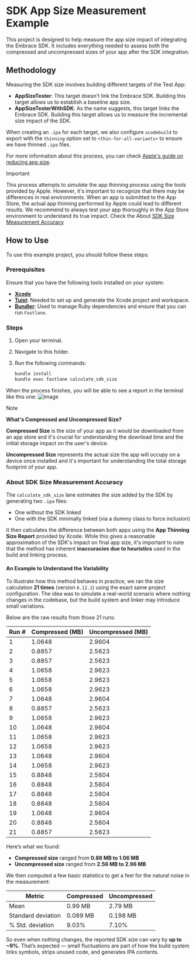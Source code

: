 # SDK App Size Measurement Example

This project is designed to help measure the app size impact of integrating the Embrace SDK. It includes everything needed to assess both the compressed and uncompressed sizes of your app after the SDK integration.

## Methodology

Measuring the SDK size involves building different targets of the Test App:
- **AppSizeTester**: This target doesn't link the Embrace SDK. Building this target allows us to establish a baseline app size.
- **AppSizeTesterWithSDK**: As the name suggests, this target links the Embrace SDK. Building this target allows us to measure the incremental size impact of the SDK.

When creating an `.ipa` for each target, we also configure `xcodebuild` to export with the `thinning` option set to `<thin-for-all-variants>` to ensure we have thinned `.ipa` files.

For more information about this process, you can check [Apple's guide on reducing app size](https://developer.apple.com/documentation/xcode/reducing-your-app-s-size).

> [!IMPORTANT] 
> This process attempts to _simulate_ the app thinning process using the tools provided by Apple. However, it's important to recognize that there may be differences in real environments. When an app is submitted to the App Store, the actual app thinning performed by Apple could lead to different results. We recommend to always test your app thoroughly in the App Store environment to understand its true impact. Check the About [SDK Size Measurement Accuracy](#about-sdk-size-measurement-accuracy)

## How to Use

To use this example project, you should follow these steps:

### Prerequisites

Ensure that you have the following tools installed on your system:
- **[Xcode](https://developer.apple.com/xcode/)**
- **[Tuist](https://github.com/tuist/tuist/)**: Needed to set up and generate the Xcode project and workspace.
- **[Bundler](https://bundler.io/)**: Used to manage Ruby dependencies and ensure that you can run `Fastlane`.

### Steps

1. Open your terminal.
2. Navigate to this folder.
3. Run the following commands:

    ```bash
    bundle install
    bundle exec fastlane calculate_sdk_size
    ```
When the process finishes, you will be able to see a report in the terminal like this one:
![image](https://github.com/user-attachments/assets/78191c20-3d35-4259-94c7-a11e986de2a3)

> [!NOTE]  
> **What's Compressed and Uncompressed Size?**
> 
> **Compressed Size** is the size of your app as it would be downloaded from an app store and it's crucial for understanding the download time and the initial storage impact on the user's device.
> 
> **Uncompressed Size** represents the actual size the app will occupy on a device once installed and it's important for understanding the total storage footprint of your app.


### About SDK Size Measurement Accuracy

The `calculate_sdk_size` lane estimates the size added by the SDK by generating two `.ipa` files:

- One without the SDK linked  
- One with the SDK minimally linked (via a dummy class to force inclusion)

It then calculates the difference between both apps using the **App Thinning Size Report** provided by Xcode. While this gives a reasonable approximation of the SDK's impact on final app size, it's important to note that the method has inherent **inaccuracies due to heuristics** used in the build and linking process.

#### An Example to Understand the Variability

To illustrate how this method behaves in practice, we ran the size calculation **21 times** (version `6.12.1`) using the exact same project configuration. The idea was to simulate a real-world scenario where nothing changes in the codebase, but the build system and linker may introduce small variations.

Below are the raw results from those 21 runs:

| Run # | Compressed (MB) | Uncompressed (MB) |
|-----|------------------|--------------------|
| 1   | 1.0648           | 2.9604             |
| 2   | 0.8857           | 2.5623             |
| 3   | 0.8857           | 2.5623             |
| 4   | 1.0658           | 2.9623             |
| 5   | 1.0658           | 2.9623             |
| 6   | 1.0658           | 2.9623             |
| 7   | 1.0648           | 2.9604             |
| 8   | 0.8857           | 2.5623             |
| 9   | 1.0658           | 2.9623             |
| 10  | 1.0648           | 2.9604             |
| 11  | 1.0658           | 2.9623             |
| 12  | 1.0658           | 2.9623             |
| 13  | 1.0648           | 2.9604             |
| 14  | 1.0658           | 2.9623             |
| 15  | 0.8848           | 2.5604             |
| 16  | 0.8848           | 2.5604             |
| 17  | 0.8848           | 2.5604             |
| 18  | 0.8848           | 2.5604             |
| 19  | 1.0648           | 2.9604             |
| 20  | 0.8848           | 2.5604             |
| 21  | 0.8857           | 2.5623             |

Here’s what we found:

- **Compressed size** ranged from **0.88 MB to 1.06 MB**  
- **Uncompressed size** ranged from **2.56 MB to 2.96 MB**

We then computed a few basic statistics to get a feel for the natural noise in the measurement:

| Metric             | Compressed       | Uncompressed     |
|--------------------|------------------|------------------|
| Mean               | 0.99 MB          | 2.79 MB          |
| Standard deviation | 0.089 MB         | 0.198 MB         |
| % Std. deviation   | 9.03%            | 7.10%            |

So even when nothing changes, the reported SDK size can vary by **up to ~9%**. That’s expected — small fluctuations are part of how the build system links symbols, strips unused code, and generates IPA contents.

